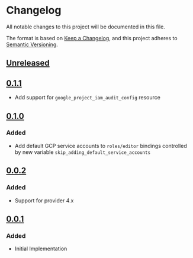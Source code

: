 # Changelog

All notable changes to this project will be documented in this file.

The format is based on [Keep a Changelog](https://keepachangelog.com/en/1.0.0/),
and this project adheres to [Semantic Versioning](https://semver.org/spec/v2.0.0.html).

## [Unreleased]

## [0.1.1]

- Add support for `google_project_iam_audit_config` resource

## [0.1.0]

### Added

- Add default GCP service accounts to `roles/editor` bindings controlled by new variable `skip_adding_default_service_accounts`

## [0.0.2]

### Added

- Support for provider 4.x

## [0.0.1]

### Added

- Initial Implementation

[unreleased]: https://github.com/mineiros-io/terraform-google-project-iam/compare/v0.1.1...HEAD
[0.1.1]: https://github.com/mineiros-io/terraform-google-project-iam/compare/v0.1.0...v0.1.1
[0.1.0]: https://github.com/mineiros-io/terraform-google-project-iam/compare/v0.0.2...v0.1.0
[0.0.2]: https://github.com/mineiros-io/terraform-google-project-iam/compare/v0.0.1...v0.0.2
[0.0.1]: https://github.com/mineiros-io/terraform-google-project-iam/releases/tag/v0.0.1
